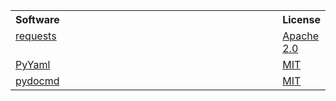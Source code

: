 <table width="100%">
   <tr>
      <th valign="top" width="800px" align="left">Software</th>
      <th valign="top" align="left">License</th>
   </tr>
   <tr>
      <td valign="top"><a href="https://github.com/psf/requests/">requests</a></td>
      <td valign="top"><a href="https://github.com/psf/requests/blob/master/LICENSE">Apache 2.0</a>
   </tr>
   <tr>
      <td valign="top"><a href="https://github.com/yaml/pyyaml/">PyYaml</a></td>
      <td valign="top"><a href="https://github.com/yaml/pyyaml/blob/master/LICENSE">MIT</a>
   </tr>
   <tr>
      <td valign="top"><a href="https://github.com/fboender/pydocmd/">pydocmd</a></td>
      <td valign="top"><a href="https://github.com/fboender/pydocmd/blob/master/LICENSE">MIT</a>
   </tr>
</table>